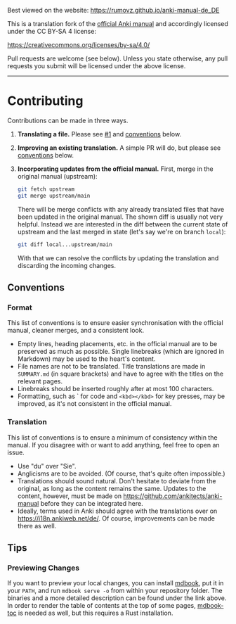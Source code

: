 Best viewed on the website: <https://rumovz.github.io/anki-manual-de_DE>

This is a translation fork of the [official Anki manual](https://github.com/ankitects/anki-manual)
and accordingly licensed under the CC BY-SA 4 license:

<https://creativecommons.org/licenses/by-sa/4.0/>

Pull requests are welcome (see below). Unless you state otherwise, any pull requests you
submit will be licensed under the above license.

<hr>

# Contributing

Contributions can be made in three ways.

1. **Translating a file.**
    Please see [#1](https://github.com/RumovZ/anki-manual-de_DE/issues/1) and
    [conventions](#conventions) below.

2. **Improving an existing translation.**
    A simple PR will do, but please see [conventions](#conventions) below.

3. **Incorporating updates from the official manual.**
    First, merge in the original manual (upstream):
      ```sh
      git fetch upstream
      git merge upstream/main
      ```
    There will be merge conflicts with any already translated files that have
    been updated in the original manual. The shown diff is usually not very helpful.
    Instead we are interested in the diff between the current state of upstream
    and the last merged in state (let's say we're on branch `local`):
    ```sh
    git diff local...upstream/main
    ```
    With that we can resolve the conflicts by updating the translation and discarding
    the incoming changes.

## Conventions

### Format

This list of conventions is to ensure easier synchronisation with the official manual,
cleaner merges, and a consistent look.

- Empty lines, heading placements, etc. in the official manual are to be preserved
  as much as possible. Single linebreaks (which are ignored in Markdown) may be
  used to the heart's content.
- File names are not to be translated. Title translations are made in `SUMMARY.md`
  (in square brackets) and have to agree with the titles on the relevant pages.
- Linebreaks should be inserted roughly after at most 100 characters.
- Formatting, such as \` for code and `<kbd></kbd>` for key presses, may be
  improved, as it's not consistent in the official manual.

### Translation

This list of conventions is to ensure a minimum of consistency within the manual.
If you disagree with or want to add anything, feel free to open an issue.

- Use "du" over "Sie".
- Anglicisms are to be avoided. (Of course, that's quite often impossible.)
- Translations should sound natural. Don't hesitate to deviate from the original,
  as long as the content remains the same. Updates to the content, however, must be
  made on <https://github.com/ankitects/anki-manual> before they can be integrated
  here.
- Ideally, terms used in Anki should agree with the translations over on
  <https://i18n.ankiweb.net/de/>. Of course, improvements can be made there as well.

## Tips

### Previewing Changes

If you want to preview your local changes, you can install
[mdbook](https://github.com/rust-lang/mdBook),
put it in your `PATH`, and run `mdbook serve -o` from within your repository folder.
The binaries and a more detailed description can be found under the link above.
In order to render the table of contents at the top of some pages,
[mdbook-toc](https://github.com/badboy/mdbook-toc) is needed as well, but this
requires a Rust installation.

